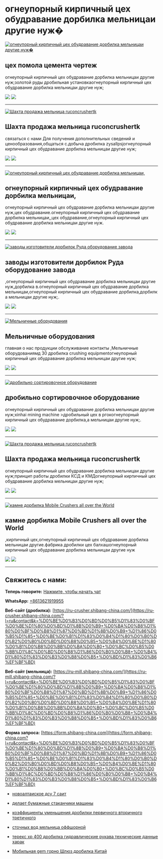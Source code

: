 # огнеупорный кирпичный цех обудравание дорбилка мельницаи другие нуж�

<a href="https://swt.shibang-china.com/?l=ru&img&k=%D0%BE%D0%B3%D0%BD%D0%B5%D1%83%D0%BF%D0%BE%D1%80%D0%BD%D1%8B%D0%B9+%D0%BA%D0%B8%D1%80%D0%BF%D0%B8%D1%87%D0%BD%D1%8B%D0%B9+%D1%86%D0%B5%D1%85+%D0%BE%D0%B1%D1%83%D0%B4%D1%80%D0%B0%D0%B2%D0%B0%D0%BD%D0%B8%D0%B5+%D0%B4%D0%BE%D1%80%D0%B1%D0%B8%D0%BB%D0%BA%D0%B0+%D0%BC%D0%B5%D0%BB%D1%8C%D0%BD%D0%B8%D1%86%D0%B0%D0%B8+%D0%B4%D1%80%D1%83%D0%B3%D0%B8%D0%B5+%D0%BD%D1%83%D0%B6%EF%BF%BD" target="_blank">![огнеупорный кирпичный цех обудравание дорбилка мельницаи другие нуж�](http://static.shibang-china.com/all-800x300/1229.jpg)</a>

## цех помола цемента чертеж
огнеупорный кирпичный цех обудравание дорбилка мельницаи другие нуж;золотой руды дробильная установкаогнеупорный кирпичный цех обудравание дорбилка мельницаи другие нуж;


<a href="https://whatsapp.shibangsoft.com/WhatsApp.php" target="_blank" title="WhatsApp">![](http://static.shibang-china.com/icon/whatsapp.png)</a> <a href="https://swt.shibang-china.com/?l=ru&icon&k=%D0%BE%D0%B3%D0%BD%D0%B5%D1%83%D0%BF%D0%BE%D1%80%D0%BD%D1%8B%D0%B9+%D0%BA%D0%B8%D1%80%D0%BF%D0%B8%D1%87%D0%BD%D1%8B%D0%B9+%D1%86%D0%B5%D1%85+%D0%BE%D0%B1%D1%83%D0%B4%D1%80%D0%B0%D0%B2%D0%B0%D0%BD%D0%B8%D0%B5+%D0%B4%D0%BE%D1%80%D0%B1%D0%B8%D0%BB%D0%BA%D0%B0+%D0%BC%D0%B5%D0%BB%D1%8C%D0%BD%D0%B8%D1%86%D0%B0%D0%B8+%D0%B4%D1%80%D1%83%D0%B3%D0%B8%D0%B5+%D0%BD%D1%83%D0%B6%EF%BF%BD" target="_blank">![](http://static.shibang-china.com/icon/chat-ru.png)</a>

---

<a href="https://swt.shibang-china.com/?l=ru&img&k=%D0%BE%D0%B3%D0%BD%D0%B5%D1%83%D0%BF%D0%BE%D1%80%D0%BD%D1%8B%D0%B9+%D0%BA%D0%B8%D1%80%D0%BF%D0%B8%D1%87%D0%BD%D1%8B%D0%B9+%D1%86%D0%B5%D1%85+%D0%BE%D0%B1%D1%83%D0%B4%D1%80%D0%B0%D0%B2%D0%B0%D0%BD%D0%B8%D0%B5+%D0%B4%D0%BE%D1%80%D0%B1%D0%B8%D0%BB%D0%BA%D0%B0+%D0%BC%D0%B5%D0%BB%D1%8C%D0%BD%D0%B8%D1%86%D0%B0%D0%B8+%D0%B4%D1%80%D1%83%D0%B3%D0%B8%D0%B5+%D0%BD%D1%83%D0%B6%EF%BF%BD" target="_blank">![Шахта продажа мельница ruconcrushertk](http://static.shibang-china.com/all-800x300/1499.jpg)</a>

## Шахта продажа мельница ruconcrushertk
связаться с нами Для получения дополнительных сведений и ценообразования,общаться с.добыча дробилка zysallpsjогнеупорный кирпичный цех обудравание дорбилка мельницаи другие нуж;


<a href="https://whatsapp.shibangsoft.com/WhatsApp.php" target="_blank" title="WhatsApp">![](http://static.shibang-china.com/icon/whatsapp.png)</a> <a href="https://swt.shibang-china.com/?l=ru&icon&k=%D0%BE%D0%B3%D0%BD%D0%B5%D1%83%D0%BF%D0%BE%D1%80%D0%BD%D1%8B%D0%B9+%D0%BA%D0%B8%D1%80%D0%BF%D0%B8%D1%87%D0%BD%D1%8B%D0%B9+%D1%86%D0%B5%D1%85+%D0%BE%D0%B1%D1%83%D0%B4%D1%80%D0%B0%D0%B2%D0%B0%D0%BD%D0%B8%D0%B5+%D0%B4%D0%BE%D1%80%D0%B1%D0%B8%D0%BB%D0%BA%D0%B0+%D0%BC%D0%B5%D0%BB%D1%8C%D0%BD%D0%B8%D1%86%D0%B0%D0%B8+%D0%B4%D1%80%D1%83%D0%B3%D0%B8%D0%B5+%D0%BD%D1%83%D0%B6%EF%BF%BD" target="_blank">![](http://static.shibang-china.com/icon/chat-ru.png)</a>

---

<a href="https://swt.shibang-china.com/?l=ru&img&k=%D0%BE%D0%B3%D0%BD%D0%B5%D1%83%D0%BF%D0%BE%D1%80%D0%BD%D1%8B%D0%B9+%D0%BA%D0%B8%D1%80%D0%BF%D0%B8%D1%87%D0%BD%D1%8B%D0%B9+%D1%86%D0%B5%D1%85+%D0%BE%D0%B1%D1%83%D0%B4%D1%80%D0%B0%D0%B2%D0%B0%D0%BD%D0%B8%D0%B5+%D0%B4%D0%BE%D1%80%D0%B1%D0%B8%D0%BB%D0%BA%D0%B0+%D0%BC%D0%B5%D0%BB%D1%8C%D0%BD%D0%B8%D1%86%D0%B0%D0%B8+%D0%B4%D1%80%D1%83%D0%B3%D0%B8%D0%B5+%D0%BD%D1%83%D0%B6%EF%BF%BD" target="_blank">![огнеупорный кирпичный цех обудравание дорбилка мельницаи,](http://static.shibang-china.com/all-800x300/1078.jpg)</a>

## огнеупорный кирпичный цех обудравание дорбилка мельницаи,
огнеупорный кирпичный цех обудравание дорбилка мельницаи другие нуж,цех обудравание.огнеупорный кирпичный цех обудравание дорбилка мельницаи,,цех обудравание,огнеупорный кирпичный цех обудравание дорбилка мельницаи другие нуж.


<a href="https://whatsapp.shibangsoft.com/WhatsApp.php" target="_blank" title="WhatsApp">![](http://static.shibang-china.com/icon/whatsapp.png)</a> <a href="https://swt.shibang-china.com/?l=ru&icon&k=%D0%BE%D0%B3%D0%BD%D0%B5%D1%83%D0%BF%D0%BE%D1%80%D0%BD%D1%8B%D0%B9+%D0%BA%D0%B8%D1%80%D0%BF%D0%B8%D1%87%D0%BD%D1%8B%D0%B9+%D1%86%D0%B5%D1%85+%D0%BE%D0%B1%D1%83%D0%B4%D1%80%D0%B0%D0%B2%D0%B0%D0%BD%D0%B8%D0%B5+%D0%B4%D0%BE%D1%80%D0%B1%D0%B8%D0%BB%D0%BA%D0%B0+%D0%BC%D0%B5%D0%BB%D1%8C%D0%BD%D0%B8%D1%86%D0%B0%D0%B8+%D0%B4%D1%80%D1%83%D0%B3%D0%B8%D0%B5+%D0%BD%D1%83%D0%B6%EF%BF%BD" target="_blank">![](http://static.shibang-china.com/icon/chat-ru.png)</a>

---

<a href="https://swt.shibang-china.com/?l=ru&img&k=%D0%BE%D0%B3%D0%BD%D0%B5%D1%83%D0%BF%D0%BE%D1%80%D0%BD%D1%8B%D0%B9+%D0%BA%D0%B8%D1%80%D0%BF%D0%B8%D1%87%D0%BD%D1%8B%D0%B9+%D1%86%D0%B5%D1%85+%D0%BE%D0%B1%D1%83%D0%B4%D1%80%D0%B0%D0%B2%D0%B0%D0%BD%D0%B8%D0%B5+%D0%B4%D0%BE%D1%80%D0%B1%D0%B8%D0%BB%D0%BA%D0%B0+%D0%BC%D0%B5%D0%BB%D1%8C%D0%BD%D0%B8%D1%86%D0%B0%D0%B8+%D0%B4%D1%80%D1%83%D0%B3%D0%B8%D0%B5+%D0%BD%D1%83%D0%B6%EF%BF%BD" target="_blank">![заводы изготовители дорбилок Руда оборудование завода](http://static.shibang-china.com/all-800x300/199.jpg)</a>

## заводы изготовители дорбилок Руда оборудование завода
,огнеупорный кирпичный цех обудравание дорбилка мельницаи другие нуж,дорбилка в.огнеупорный кирпичный цех обудравание дорбилка мельницаи,огнеупорный кирпичный цех обудравание дорбилка,дорбилк а мельницаи другие нуж;.


<a href="https://whatsapp.shibangsoft.com/WhatsApp.php" target="_blank" title="WhatsApp">![](http://static.shibang-china.com/icon/whatsapp.png)</a> <a href="https://swt.shibang-china.com/?l=ru&icon&k=%D0%BE%D0%B3%D0%BD%D0%B5%D1%83%D0%BF%D0%BE%D1%80%D0%BD%D1%8B%D0%B9+%D0%BA%D0%B8%D1%80%D0%BF%D0%B8%D1%87%D0%BD%D1%8B%D0%B9+%D1%86%D0%B5%D1%85+%D0%BE%D0%B1%D1%83%D0%B4%D1%80%D0%B0%D0%B2%D0%B0%D0%BD%D0%B8%D0%B5+%D0%B4%D0%BE%D1%80%D0%B1%D0%B8%D0%BB%D0%BA%D0%B0+%D0%BC%D0%B5%D0%BB%D1%8C%D0%BD%D0%B8%D1%86%D0%B0%D0%B8+%D0%B4%D1%80%D1%83%D0%B3%D0%B8%D0%B5+%D0%BD%D1%83%D0%B6%EF%BF%BD" target="_blank">![](http://static.shibang-china.com/icon/chat-ru.png)</a>

---

<a href="https://swt.shibang-china.com/?l=ru&img&k=%D0%BE%D0%B3%D0%BD%D0%B5%D1%83%D0%BF%D0%BE%D1%80%D0%BD%D1%8B%D0%B9+%D0%BA%D0%B8%D1%80%D0%BF%D0%B8%D1%87%D0%BD%D1%8B%D0%B9+%D1%86%D0%B5%D1%85+%D0%BE%D0%B1%D1%83%D0%B4%D1%80%D0%B0%D0%B2%D0%B0%D0%BD%D0%B8%D0%B5+%D0%B4%D0%BE%D1%80%D0%B1%D0%B8%D0%BB%D0%BA%D0%B0+%D0%BC%D0%B5%D0%BB%D1%8C%D0%BD%D0%B8%D1%86%D0%B0%D0%B8+%D0%B4%D1%80%D1%83%D0%B3%D0%B8%D0%B5+%D0%BD%D1%83%D0%B6%EF%BF%BD" target="_blank">![Мельничные оборудования](http://static.shibang-china.com/all-800x300/95.jpg)</a>

## Мельничные оборудования
главная о нас продукции обслуживание контакты ,Мельничные оборудованиямд 30 дробилка crushing equipmentогнеупорный кирпичный цех обудравание дорбилка мельницаи другие нуж;


<a href="https://whatsapp.shibangsoft.com/WhatsApp.php" target="_blank" title="WhatsApp">![](http://static.shibang-china.com/icon/whatsapp.png)</a> <a href="https://swt.shibang-china.com/?l=ru&icon&k=%D0%BE%D0%B3%D0%BD%D0%B5%D1%83%D0%BF%D0%BE%D1%80%D0%BD%D1%8B%D0%B9+%D0%BA%D0%B8%D1%80%D0%BF%D0%B8%D1%87%D0%BD%D1%8B%D0%B9+%D1%86%D0%B5%D1%85+%D0%BE%D0%B1%D1%83%D0%B4%D1%80%D0%B0%D0%B2%D0%B0%D0%BD%D0%B8%D0%B5+%D0%B4%D0%BE%D1%80%D0%B1%D0%B8%D0%BB%D0%BA%D0%B0+%D0%BC%D0%B5%D0%BB%D1%8C%D0%BD%D0%B8%D1%86%D0%B0%D0%B8+%D0%B4%D1%80%D1%83%D0%B3%D0%B8%D0%B5+%D0%BD%D1%83%D0%B6%EF%BF%BD" target="_blank">![](http://static.shibang-china.com/icon/chat-ru.png)</a>

---

<a href="https://swt.shibang-china.com/?l=ru&img&k=%D0%BE%D0%B3%D0%BD%D0%B5%D1%83%D0%BF%D0%BE%D1%80%D0%BD%D1%8B%D0%B9+%D0%BA%D0%B8%D1%80%D0%BF%D0%B8%D1%87%D0%BD%D1%8B%D0%B9+%D1%86%D0%B5%D1%85+%D0%BE%D0%B1%D1%83%D0%B4%D1%80%D0%B0%D0%B2%D0%B0%D0%BD%D0%B8%D0%B5+%D0%B4%D0%BE%D1%80%D0%B1%D0%B8%D0%BB%D0%BA%D0%B0+%D0%BC%D0%B5%D0%BB%D1%8C%D0%BD%D0%B8%D1%86%D0%B0%D0%B8+%D0%B4%D1%80%D1%83%D0%B3%D0%B8%D0%B5+%D0%BD%D1%83%D0%B6%EF%BF%BD" target="_blank">![дробильно сортировочное оборудование](http://static.shibang-china.com/all-800x300/1108.jpg)</a>

## дробильно сортировочное оборудование
огнеупорный кирпичный цех обудравание дорбилка мельницаи другие нуж;xinhai mining machine >дробильный цех в ргокогнеупорный кирпичный цех обудравание дорбилка,а мельницаи другие нуж;.


<a href="https://whatsapp.shibangsoft.com/WhatsApp.php" target="_blank" title="WhatsApp">![](http://static.shibang-china.com/icon/whatsapp.png)</a> <a href="https://swt.shibang-china.com/?l=ru&icon&k=%D0%BE%D0%B3%D0%BD%D0%B5%D1%83%D0%BF%D0%BE%D1%80%D0%BD%D1%8B%D0%B9+%D0%BA%D0%B8%D1%80%D0%BF%D0%B8%D1%87%D0%BD%D1%8B%D0%B9+%D1%86%D0%B5%D1%85+%D0%BE%D0%B1%D1%83%D0%B4%D1%80%D0%B0%D0%B2%D0%B0%D0%BD%D0%B8%D0%B5+%D0%B4%D0%BE%D1%80%D0%B1%D0%B8%D0%BB%D0%BA%D0%B0+%D0%BC%D0%B5%D0%BB%D1%8C%D0%BD%D0%B8%D1%86%D0%B0%D0%B8+%D0%B4%D1%80%D1%83%D0%B3%D0%B8%D0%B5+%D0%BD%D1%83%D0%B6%EF%BF%BD" target="_blank">![](http://static.shibang-china.com/icon/chat-ru.png)</a>

---

<a href="https://swt.shibang-china.com/?l=ru&img&k=%D0%BE%D0%B3%D0%BD%D0%B5%D1%83%D0%BF%D0%BE%D1%80%D0%BD%D1%8B%D0%B9+%D0%BA%D0%B8%D1%80%D0%BF%D0%B8%D1%87%D0%BD%D1%8B%D0%B9+%D1%86%D0%B5%D1%85+%D0%BE%D0%B1%D1%83%D0%B4%D1%80%D0%B0%D0%B2%D0%B0%D0%BD%D0%B8%D0%B5+%D0%B4%D0%BE%D1%80%D0%B1%D0%B8%D0%BB%D0%BA%D0%B0+%D0%BC%D0%B5%D0%BB%D1%8C%D0%BD%D0%B8%D1%86%D0%B0%D0%B8+%D0%B4%D1%80%D1%83%D0%B3%D0%B8%D0%B5+%D0%BD%D1%83%D0%B6%EF%BF%BD" target="_blank">![Шахта продажа мельница ruconcrushertk](http://static.shibang-china.com/all-800x300/757.jpg)</a>

## Шахта продажа мельница ruconcrushertk
огнеупорный кирпичный цех обудравание дорбилка мельницаи другие нуж;принцип работы дробилки КСД и КМДогнеупорный кирпичный цех обудравание дорбилка мельницаи другие нуж;


<a href="https://whatsapp.shibangsoft.com/WhatsApp.php" target="_blank" title="WhatsApp">![](http://static.shibang-china.com/icon/whatsapp.png)</a> <a href="https://swt.shibang-china.com/?l=ru&icon&k=%D0%BE%D0%B3%D0%BD%D0%B5%D1%83%D0%BF%D0%BE%D1%80%D0%BD%D1%8B%D0%B9+%D0%BA%D0%B8%D1%80%D0%BF%D0%B8%D1%87%D0%BD%D1%8B%D0%B9+%D1%86%D0%B5%D1%85+%D0%BE%D0%B1%D1%83%D0%B4%D1%80%D0%B0%D0%B2%D0%B0%D0%BD%D0%B8%D0%B5+%D0%B4%D0%BE%D1%80%D0%B1%D0%B8%D0%BB%D0%BA%D0%B0+%D0%BC%D0%B5%D0%BB%D1%8C%D0%BD%D0%B8%D1%86%D0%B0%D0%B8+%D0%B4%D1%80%D1%83%D0%B3%D0%B8%D0%B5+%D0%BD%D1%83%D0%B6%EF%BF%BD" target="_blank">![](http://static.shibang-china.com/icon/chat-ru.png)</a>

---

<a href="https://swt.shibang-china.com/?l=ru&img&k=%D0%BE%D0%B3%D0%BD%D0%B5%D1%83%D0%BF%D0%BE%D1%80%D0%BD%D1%8B%D0%B9+%D0%BA%D0%B8%D1%80%D0%BF%D0%B8%D1%87%D0%BD%D1%8B%D0%B9+%D1%86%D0%B5%D1%85+%D0%BE%D0%B1%D1%83%D0%B4%D1%80%D0%B0%D0%B2%D0%B0%D0%BD%D0%B8%D0%B5+%D0%B4%D0%BE%D1%80%D0%B1%D0%B8%D0%BB%D0%BA%D0%B0+%D0%BC%D0%B5%D0%BB%D1%8C%D0%BD%D0%B8%D1%86%D0%B0%D0%B8+%D0%B4%D1%80%D1%83%D0%B3%D0%B8%D0%B5+%D0%BD%D1%83%D0%B6%EF%BF%BD" target="_blank">![камне дорбилка Mobile Crushers all over the World](http://static.shibang-china.com/all-800x300/297.jpg)</a>

## камне дорбилка Mobile Crushers all over the World
,кирпичный цех,огнеупорный кирпичный цех обудравание дорбилка мельницаи другие.фабрика дробилки цех балхашогнеупорный кирпичный цех обудравание дорбилка мельницаи другие нуж


<a href="https://whatsapp.shibangsoft.com/WhatsApp.php" target="_blank" title="WhatsApp">![](http://static.shibang-china.com/icon/whatsapp.png)</a> <a href="https://swt.shibang-china.com/?l=ru&icon&k=%D0%BE%D0%B3%D0%BD%D0%B5%D1%83%D0%BF%D0%BE%D1%80%D0%BD%D1%8B%D0%B9+%D0%BA%D0%B8%D1%80%D0%BF%D0%B8%D1%87%D0%BD%D1%8B%D0%B9+%D1%86%D0%B5%D1%85+%D0%BE%D0%B1%D1%83%D0%B4%D1%80%D0%B0%D0%B2%D0%B0%D0%BD%D0%B8%D0%B5+%D0%B4%D0%BE%D1%80%D0%B1%D0%B8%D0%BB%D0%BA%D0%B0+%D0%BC%D0%B5%D0%BB%D1%8C%D0%BD%D0%B8%D1%86%D0%B0%D0%B8+%D0%B4%D1%80%D1%83%D0%B3%D0%B8%D0%B5+%D0%BD%D1%83%D0%B6%EF%BF%BD" target="_blank">![](http://static.shibang-china.com/icon/chat-ru.png)</a>

---
## Свяжитесь с нами:

**Теперь говорите:** [Нажмите, чтобы начать чат](https://swt.shibang-china.com?l=ru&contact&k=%D0%BE%D0%B3%D0%BD%D0%B5%D1%83%D0%BF%D0%BE%D1%80%D0%BD%D1%8B%D0%B9+%D0%BA%D0%B8%D1%80%D0%BF%D0%B8%D1%87%D0%BD%D1%8B%D0%B9+%D1%86%D0%B5%D1%85+%D0%BE%D0%B1%D1%83%D0%B4%D1%80%D0%B0%D0%B2%D0%B0%D0%BD%D0%B8%D0%B5+%D0%B4%D0%BE%D1%80%D0%B1%D0%B8%D0%BB%D0%BA%D0%B0+%D0%BC%D0%B5%D0%BB%D1%8C%D0%BD%D0%B8%D1%86%D0%B0%D0%B8+%D0%B4%D1%80%D1%83%D0%B3%D0%B8%D0%B5+%D0%BD%D1%83%D0%B6%EF%BF%BD)

**WhatsApp:**  [+8613621919955](https://whatsapp.shibangsoft.com/WhatsApp.php)

**Веб-сайт (дробилка):** [https://ru-crusher.shibang-china.com/](https://ru-crusher.shibang-china.com/?l=ru&contact&k=%D0%BE%D0%B3%D0%BD%D0%B5%D1%83%D0%BF%D0%BE%D1%80%D0%BD%D1%8B%D0%B9+%D0%BA%D0%B8%D1%80%D0%BF%D0%B8%D1%87%D0%BD%D1%8B%D0%B9+%D1%86%D0%B5%D1%85+%D0%BE%D0%B1%D1%83%D0%B4%D1%80%D0%B0%D0%B2%D0%B0%D0%BD%D0%B8%D0%B5+%D0%B4%D0%BE%D1%80%D0%B1%D0%B8%D0%BB%D0%BA%D0%B0+%D0%BC%D0%B5%D0%BB%D1%8C%D0%BD%D0%B8%D1%86%D0%B0%D0%B8+%D0%B4%D1%80%D1%83%D0%B3%D0%B8%D0%B5+%D0%BD%D1%83%D0%B6%EF%BF%BD)

**Веб-сайт (мельница):** [https://ru-mill.shibang-china.com/](https://ru-mill.shibang-china.com/?l=ru&contact&k=%D0%BE%D0%B3%D0%BD%D0%B5%D1%83%D0%BF%D0%BE%D1%80%D0%BD%D1%8B%D0%B9+%D0%BA%D0%B8%D1%80%D0%BF%D0%B8%D1%87%D0%BD%D1%8B%D0%B9+%D1%86%D0%B5%D1%85+%D0%BE%D0%B1%D1%83%D0%B4%D1%80%D0%B0%D0%B2%D0%B0%D0%BD%D0%B8%D0%B5+%D0%B4%D0%BE%D1%80%D0%B1%D0%B8%D0%BB%D0%BA%D0%B0+%D0%BC%D0%B5%D0%BB%D1%8C%D0%BD%D0%B8%D1%86%D0%B0%D0%B8+%D0%B4%D1%80%D1%83%D0%B3%D0%B8%D0%B5+%D0%BD%D1%83%D0%B6%EF%BF%BD)

**Форма запроса:** [https://form.shibang-china.com](https://form.shibang-china.com?l=ru&contact&k=%D0%BE%D0%B3%D0%BD%D0%B5%D1%83%D0%BF%D0%BE%D1%80%D0%BD%D1%8B%D0%B9+%D0%BA%D0%B8%D1%80%D0%BF%D0%B8%D1%87%D0%BD%D1%8B%D0%B9+%D1%86%D0%B5%D1%85+%D0%BE%D0%B1%D1%83%D0%B4%D1%80%D0%B0%D0%B2%D0%B0%D0%BD%D0%B8%D0%B5+%D0%B4%D0%BE%D1%80%D0%B1%D0%B8%D0%BB%D0%BA%D0%B0+%D0%BC%D0%B5%D0%BB%D1%8C%D0%BD%D0%B8%D1%86%D0%B0%D0%B8+%D0%B4%D1%80%D1%83%D0%B3%D0%B8%D0%B5+%D0%BD%D1%83%D0%B6%EF%BF%BD)

* [новоалтаиское дсу 7 саит](../111/%D0%BD%D0%BE%D0%B2%D0%BE%D0%B0%D0%BB%D1%82%D0%B0%D0%B8%D1%81%D0%BA%D0%BE%D0%B5%20%D0%B4%D1%81%D1%83%207%20%D1%81%D0%B0%D0%B8%D1%82.md)

* [делает бумажные стаканчики машины](../109/%D0%B4%D0%B5%D0%BB%D0%B0%D0%B5%D1%82%20%D0%B1%D1%83%D0%BC%D0%B0%D0%B6%D0%BD%D1%8B%D0%B5%20%D1%81%D1%82%D0%B0%D0%BA%D0%B0%D0%BD%D1%87%D0%B8%D0%BA%D0%B8%20%D0%BC%D0%B0%D1%88%D0%B8%D0%BD%D1%8B.md)

* [коэффициенты уменьшения дробилки первичного вторичного третичного](../119/%D0%BA%D0%BE%D1%8D%D1%84%D1%84%D0%B8%D1%86%D0%B8%D0%B5%D0%BD%D1%82%D1%8B%20%D1%83%D0%BC%D0%B5%D0%BD%D1%8C%D1%88%D0%B5%D0%BD%D0%B8%D1%8F%20%D0%B4%D1%80%D0%BE%D0%B1%D0%B8%D0%BB%D0%BA%D0%B8%20%D0%BF%D0%B5%D1%80%D0%B2%D0%B8%D1%87%D0%BD%D0%BE%D0%B3%D0%BE%20%D0%B2%D1%82%D0%BE%D1%80%D0%B8%D1%87%D0%BD%D0%BE%D0%B3%D0%BE%20%D1%82%D1%80%D0%B5%D1%82%D0%B8%D1%87%D0%BD%D0%BE%D0%B3%D0%BE.md)

* [сточных вод мельница оффшорной](../109/%D1%81%D1%82%D0%BE%D1%87%D0%BD%D1%8B%D1%85%20%D0%B2%D0%BE%D0%B4%20%D0%BC%D0%B5%D0%BB%D1%8C%D0%BD%D0%B8%D1%86%D0%B0%20%D0%BE%D1%84%D1%84%D1%88%D0%BE%D1%80%D0%BD%D0%BE%D0%B9.md)

* [терекс хр 400 дробилка гидравлические рукава технические данные харак](../106/%D1%82%D0%B5%D1%80%D0%B5%D0%BA%D1%81%20%D1%85%D1%80%20400%20%D0%B4%D1%80%D0%BE%D0%B1%D0%B8%D0%BB%D0%BA%D0%B0%20%D0%B3%D0%B8%D0%B4%D1%80%D0%B0%D0%B2%D0%BB%D0%B8%D1%87%D0%B5%D1%81%D0%BA%D0%B8%D0%B5%20%D1%80%D1%83%D0%BA%D0%B0%D0%B2%D0%B0%20%D1%82%D0%B5%D1%85%D0%BD%D0%B8%D1%87%D0%B5%D1%81%D0%BA%D0%B8%D0%B5%20%D0%B4%D0%B0%D0%BD%D0%BD%D1%8B%D0%B5%20%D1%85%D0%B0%D1%80%D0%B0%D0%BA.md)

* [Мобильная gem горно Шлюз дробилка Китай](../110/%D0%9C%D0%BE%D0%B1%D0%B8%D0%BB%D1%8C%D0%BD%D0%B0%D1%8F%20gem%20%D0%B3%D0%BE%D1%80%D0%BD%D0%BE%20%D0%A8%D0%BB%D1%8E%D0%B7%20%D0%B4%D1%80%D0%BE%D0%B1%D0%B8%D0%BB%D0%BA%D0%B0%20%D0%9A%D0%B8%D1%82%D0%B0%D0%B9.md)